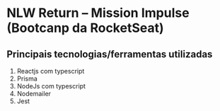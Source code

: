 # NLW Return – Mission Impulse (Bootcanp da RocketSeat)

## Principais tecnologias/ferramentas utilizadas

1. Reactjs com typescript
2. Prisma
3. NodeJs com typescript
4. Nodemailer
5. Jest
<br><br>
